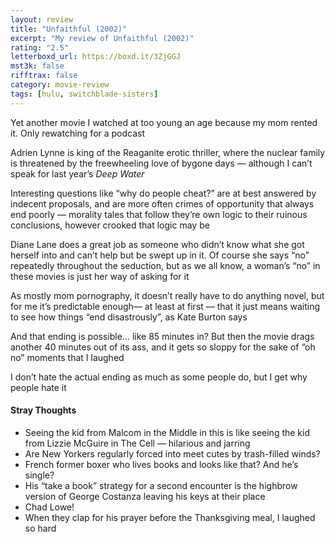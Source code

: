 ```yaml
---
layout: review
title: "Unfaithful (2002)"
excerpt: "My review of Unfaithful (2002)"
rating: "2.5"
letterboxd_url: https://boxd.it/3ZjGGJ
mst3k: false
rifftrax: false
category: movie-review
tags: [hulu, switchblade-sisters]
---
```


Yet another movie I watched at too young an age because my mom rented it. Only rewatching for a podcast

Adrien Lynne is king of the Reaganite erotic thriller, where the nuclear family is threatened by the freewheeling love of bygone days — although I can’t speak for last year’s <i>Deep Water</i>

Interesting questions like “why do people cheat?” are at best answered by indecent proposals, and are more often crimes of opportunity that always end poorly — morality tales that follow they’re own logic to their ruinous conclusions, however crooked that logic may be

Diane Lane does a great job as someone who didn’t know what she got herself into and can’t help but be swept up in it. Of course she says “no” repeatedly throughout the seduction, but as we all know, a woman’s “no” in these movies is just her way of asking for it

As mostly mom pornography, it doesn’t really have to do anything novel, but for me it’s predictable enough— at least at first — that it just means waiting to see how things “end disastrously”, as Kate Burton says

And that ending is possible… like 85 minutes in? But then the movie drags another 40 minutes out of its ass, and it gets so sloppy for the sake of “oh no” moments that I laughed

I don’t hate the actual ending as much as some people do, but I get why people hate it

#### Stray Thoughts

- Seeing the kid from Malcom in the Middle in this is like seeing the kid from Lizzie McGuire in The Cell — hilarious and jarring
- Are New Yorkers regularly forced into meet cutes by trash-filled winds?
- French former boxer who lives books and looks like that? And he’s single?
- His “take a book” strategy for a second encounter is the highbrow version of George Costanza leaving his keys at their place
- Chad Lowe!
- When they clap for his prayer before the Thanksgiving meal, I laughed so hard
